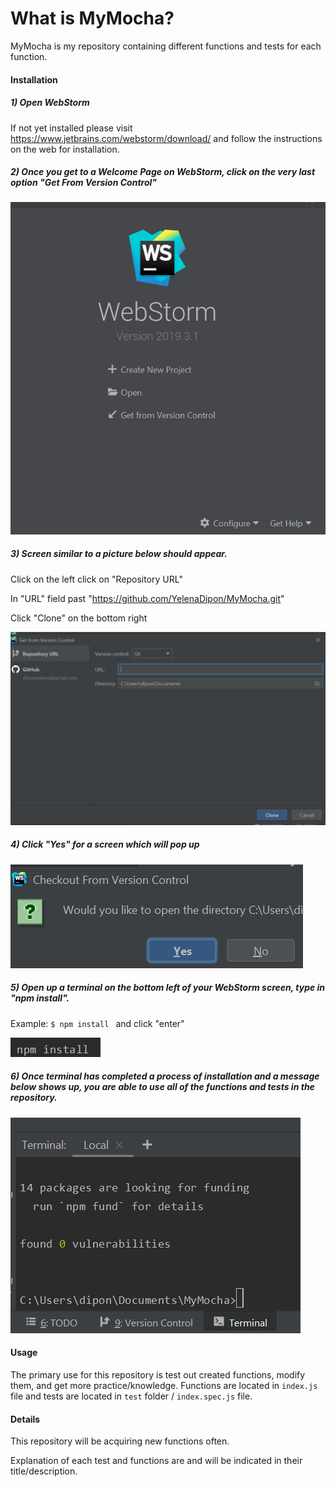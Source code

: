 # What is MyMocha? 
MyMocha is my repository containing different functions and tests for each function.

#### Installation

##### 1) Open WebStorm

If not yet installed please visit https://www.jetbrains.com/webstorm/download/ and follow the instructions on the web for installation.

##### 2) Once you get to a Welcome Page on WebStorm, click on the very last option "Get From Version Control"

![](img/webStormWelcomePage.PNG)

##### 3) Screen similar to a picture below should appear. 
Click on the left click on "Repository URL"

In "URL" field past  "https://github.com/YelenaDipon/MyMocha.git"

Click "Clone" on the bottom right 

![](img/getFromVersionControlScreen.PNG)

##### 4) Click "Yes" for a screen which will pop up
 
 ![](img/okToOpen.PNG)

##### 5) Open up a terminal on the bottom left of your WebStorm screen, type in "npm install".

Example: ```$ npm install ``` and click "enter"

![](img/npmInstall.PNG)  

##### 6) Once terminal has completed a process of installation and a message below shows up, you are able to use all of the functions and tests in the repository.
 
![](img/npmInstalled.PNG)

#### Usage

The primary use for this repository is test out created functions, modify them, and get more practice/knowledge.
Functions are located in `index.js` file and tests are located in `test` folder / `index.spec.js` file. 

#### Details

This repository will be acquiring new functions often. 

Explanation of each test and functions are and will be indicated in their title/description.